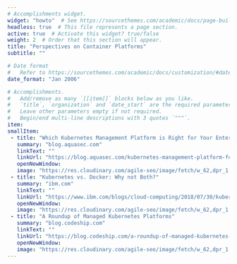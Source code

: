 ```yaml
---
# Accomplishments widget.
widget: "howto"  # See https://sourcethemes.com/academic/docs/page-builder/
headless: true  # This file represents a page section.
active: true  # Activate this widget? true/false
weight: 2  # Order that this section will appear.
title: "Perspectives on Container Platforms"
subtitle: ""

# Date format
#   Refer to https://sourcethemes.com/academic/docs/customization/#date-format
date_format: "Jan 2006"

# Accomplishments.
#   Add/remove as many `[[item]]` blocks below as you like.
#   `title`, `organization` and `date_start` are the required parameters.
#   Leave other parameters empty if not required.
#   Begin/end multi-line descriptions with 3 quotes `"""`.
item:  
smallItem: 
 - title: "Which Kubernetes Management Platform is Right for Your Enterprise?"
   summary: "blog.aquasec.com"
   linkText: ""
   linkUrl: "https://blog.aquasec.com/kubernetes-management-platform-for-the-enterprise?utm_campaign=Aqua%20Digest&amp;utm_source=hs_email&amp;utm_medium=email&amp;utm_content=60726263&amp;_hsenc=p2ANqtz-_HJvRkfYkshtQqPVkGFANZGSMDjmzPI92SuubU4wKOt8vB0s8BObizDcXCKGJxox6GeWpZJ77NFe-5XV34B5Jm_0YrGA&amp;_hsmi=60726263" 
   openNewWindow: 
   image: "https://res.cloudinary.com/agile-seo/image/fetch/w_62,dpr_1.0,d_blank_am8gzx.png/https%3A%2F%2Flogo.clearbit.com%2Fblog.aquasec.com%3Fsize%3D250" 
 - title: "Kubernetes vs. Docker: Why not Both?"
   summary: "ibm.com"
   linkText: ""
   linkUrl: "https://www.ibm.com/blogs/cloud-computing/2018/07/30/kubernetes-docker-vs/" 
   openNewWindow: 
   image: "https://res.cloudinary.com/agile-seo/image/fetch/w_62,dpr_1.0,d_blank_am8gzx.png/https%3A%2F%2Flogo.clearbit.com%2Fibm.com%3Fsize%3D250" 
 - title: "A Roundup of Managed Kubernetes Platforms"
   summary: "blog.codeship.com"
   linkText: ""
   linkUrl: "https://blog.codeship.com/a-roundup-of-managed-kubernetes-platforms/" 
   openNewWindow: 
   image: "https://res.cloudinary.com/agile-seo/image/fetch/w_62,dpr_1.0,d_blank_am8gzx.png/https%3A%2F%2Flogo.clearbit.com%2Fblog.codeship.com%3Fsize%3D250" 
---
```

